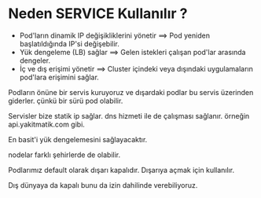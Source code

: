 # Neden SERVICE Kullanılır ?

* Pod'ların dinamik IP değişikliklerini yönetir ==> Pod yeniden başlatıldığında IP'si değişebilir.
* Yük dengeleme (LB) sağlar ==> Gelen istekleri çalışan pod'lar arasında dengeler.
* İç ve dış erişimi yönetir ==> Cluster içindeki veya dışındaki uygulamaların pod'lara erişimini sağlar.

Podların önüne bir servis kuruyoruz ve dışardaki podlar bu servis üzerinden giderler. çünkü bir sürü pod olabilir.

Servisler bize statik ip sağlar. dns hizmeti ile de çalışması sağlanır. örneğin api.yakitmatik.com gibi.

En basit'i yük dengelemesini sağlayacaktır.

nodelar farklı şehirlerde de olabilir.

Podlarımız default olarak dışarı kapalıdır. Dışarıya açmak için kullanılır.

Dış dünyaya da kapalı bunu da izin dahilinde verebiliyoruz. 